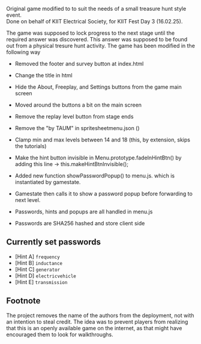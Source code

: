 Original game modified to to suit the needs of a small treasure hunt style event.</br>
Done on behalf of KIIT Electrical Society, for KIIT Fest Day 3 (16.02.25).

The game was supposed to lock progress to the next stage until the required answer was discovered. This answer was supposed to be found out from a physical tresure hunt activity. The game has been modified in the following way

- Removed the footer and survey button at index.html
- Change the title in html
- Hide the About, Freeplay, and Settings buttons from the game main screen
- Moved around the buttons a bit on the main screen
- Remove the replay level button from stage ends
- Remove the "by TAUM" in spritesheetmenu.json ()
- Clamp min and max levels between 14 and 18 (this, by extension, skips the tutorials)

- Make the hint button invisible in Menu.prototype.fadeInHintBtn() by adding this line -> this.makeHintBtnInvisible();

- Added new function showPasswordPopup() to menu.js. which is instantiated by gamestate.
- Gamestate then calls it to show a password popup before forwarding to next level.

- Passwords, hints and popups are all handled in menu.js
- Passwords are SHA256 hashed and store client side

## Currently set passwords
- [Hint A] `frequency`
- [Hint B] `inductance`
- [Hint C] `generator`
- [Hint D] `electricvehicle`
- [Hint E] `transmission`


## Footnote
The project removes the name of the authors from the deployment, not with an intention to steal credit. The idea was to prevent players from realizing that this is an openly available game on the internet, as that might have encouraged them to look for walkthroughs.
